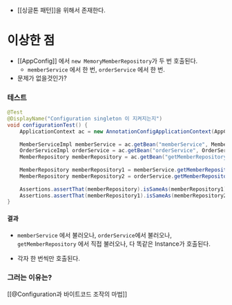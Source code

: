 - [[싱글톤 패턴]]을 위해서 존재한다.

# 이상한 점
- [[AppConfig]] 에서 `new MemoryMemberRepository`가 두 번 호출된다.
	- `memberService` 에서 한 번, `orderService` 에서 한 번.
- 문제가 없을것인가?

### 테스트
```java
@Test  
@DisplayName("Configuration singleton 이 지켜지는지")  
void configurationTest() {  
    ApplicationContext ac = new AnnotationConfigApplicationContext(AppConfig.class);  
  
    MemberServiceImpl memberService = ac.getBean("memberService", MemberServiceImpl.class);  
    OrderServiceImpl orderService = ac.getBean("orderService", OrderServiceImpl.class);  
    MemberRepository memberRepository = ac.getBean("getMemberRepository", MemberRepository.class);  
  
    MemberRepository memberRepository1 = memberService.getMemberRepository();  
    MemberRepository memberRepository2 = orderService.getMemberRepository();  
  
    Assertions.assertThat(memberRepository).isSameAs(memberRepository1);  
    Assertions.assertThat(memberRepository1).isSameAs(memberRepository2);  
}
```

#### 결과
- `memberService` 에서 불러오나, `orderService`에서 불러오나, `getMemberRepository` 에서 직접 불러오나, 다 똑같은 Instance가 호출된다.

- 각자 한 번씩만 호출된다.


### 그러는 이유는?
[[@Configuration과 바이트코드 조작의 마법]]